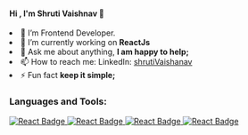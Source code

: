 <h4>Hi , I'm Shruti Vaishnav 👋</h4
                                
- 🌱 I’m Frontend Developer.
- 🔭 I’m currently working on **ReactJs**
- 💬 Ask me about anything, **I am happy to help;**
- 📫 How to reach me: LinkedIn: [shrutiVaishanav]([https://www.linkedin.com/in/shruti-v-b8104824b/])
- ⚡ Fun fact **keep it simple;**

<h3 align="left">Languages and Tools:</h3>

<div id="badges">
  <a href="your-linkedin-URL">
    <img src="https://img.shields.io/badge/React-blue?style=for-the-badge&logo=React&logoColor=white" alt="React Badge"/>
  </a>
   <a href="your-linkedin-URL">
    <img src="https://img.shields.io/badge/Redux-red?style=for-the-badge&logo=Redux&logoColor=white" alt="React Badge"/>
  </a>
  <a href="your-linkedin-URL">
    <img src="https://img.shields.io/badge/Javascript-black?style=for-the-badge&logo=Javascript&logoColor=yellow" alt="React Badge"/>
  </a>
   <a href="your-linkedin-URL">
    <img src="https://img.shields.io/badge/Typescript-blue?style=for-the-badge&logo=Typescript&logoColor=white" alt="React Badge"/>
  </a>
</div>

